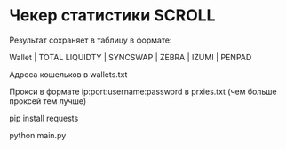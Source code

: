 # Чекер статистики SCROLL

Результат сохраняет в таблицу в формате:

Wallet | TOTAL LIQUIDTY | SYNCSWAP | ZEBRA | IZUMI | PENPAD 

Адреса кошельков в wallets.txt

Прокси в формате ip:port:username:password в prxies.txt  (чем больше проксей тем лучше)

pip install requests

python main.py
